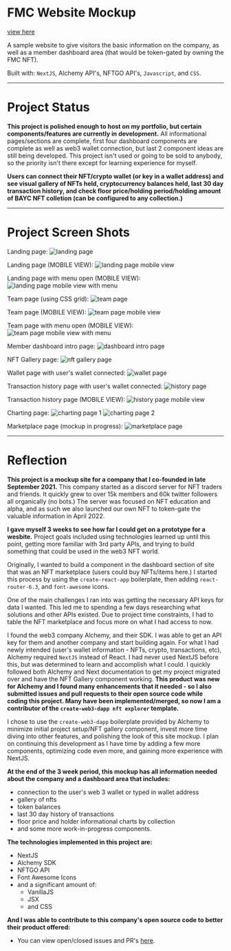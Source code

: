 # FMC Website Mockup

[view here](http://fmc.scottxbrown.com)

A sample website to give visitors the basic information on the company, as well as a member dashboard area (that would be token-gated by owning the FMC NFT).

Built with: `NextJS`, Alchemy API's, NFTGO API's, `Javascript`, and `CSS`.

***

# Project Status

**This project is polished enough to host on my portfolio, but certain components/features are currently in development.** All informational pages/sections are complete, first four dashboard components are complete as well as web3 wallet connection, but last 2 component ideas are still being developed. This project isn't used or going to be sold to anybody, so the priority isn't there except for learning experience for myself.

**Users can connect their NFT/crypto wallet (or key in a wallet address) and see visual gallery of NFTs held, cryptocurrency balances held, last 30 day transaction history, and check floor price/holding period/holding amount of BAYC NFT colletion (can be configured to any collection.)**

***

# Project Screen Shots

Landing page:
![landing page](./public/readme_photos/Landing.webp)

Landing page (MOBILE VIEW):
![landing page mobile view](./public/readme_photos/Landing_mobile.webp)

Landing page with menu open (MOBILE VIEW):
![landing page mobile view with menu](./public/readme_photos/Landing_mobile_menu.webp)

Team page (using CSS grid):
![team page](./public/readme_photos/Team.webp)

Team page (MOBILE VIEW):
![team page mobile view](./public/readme_photos/Team_mobile.webp)

Team page with menu open (MOBILE VIEW):
![team page mobile view with menu](./public/readme_photos/Team_mobile_menu.webp)

Member dashboard intro page:
![dashboard intro page](./public/readme_photos/Dashboard.webp)

NFT Gallery page:
![nft gallery page](./public/readme_photos/Gallery.webp)

Wallet page with user's wallet connected:
![wallet page](./public/readme_photos/Wallet.webp)

Transaction history page with user's wallet connected:
![history page](./public/readme_photos/History.webp)

Transaction history page (MOBILE VIEW):
![history page mobile view](./public/readme_photos/History_mobile.webp)

Charting page:
![charting page 1](./public/readme_photos/Charting1.webp)
![charting page 2](./public/readme_photos/Charting2.webp)

Marketplace page (mockup in progress):
![marketplace page](./public/readme_photos/Marketplace_wip.webp)

***

# Reflection

**This project is a mockup site for a company that I co-founded in late September 2021.** This company started as a discord server for NFT traders and friends. It quickly grew to over 15k members and 60k twitter followers all organically (no bots.) The server was focused on NFT education and alpha, and as such we also launched our own NFT to token-gate the valuable information in April 2022. 

**I gave myself 3 weeks to see how far I could get on a prototype for a wesbite.** Project goals included using technologies learned up until this point, getting more familiar with 3rd party APIs, and trying to build something that could be used in the web3 NFT world.

Originally, I wanted to build a component in the dashboard section of site that was an NFT marketplace (users could buy NFTs/items here.) I started this process by using the `create-react-app` boilerplate, then adding `react-router-6.3`, and `font-awesome` icons.

One of the main challenges I ran into was getting the necessary API keys for data I wanted. This led me to spending a few days researching what solutions and other APIs existed. Due to project time constraints, I had to table the NFT marketplace and focus more on what I had access to now.

I found the web3 company Alchemy, and their SDK. I was able to get an API key for them and another company and start building again. For what I had newly intended (user's wallet information - NFTs, crypto, transactions, etc), Alchemy required `NextJS` instead of React. I had never used NextJS before this, but was determined to learn and accomplish what I could. I quickly followed both Alchemy and Next documentation to get my project migrated over and have the NFT Gallery component working. **This product was new for Alchemy and I found many enhancements that it needed - so I also submitted issues and pull requests to their open source code while coding this project. Many have been implemented/merged, so now I am a contributor of the `create-web3-dapp nft explorer` template.**

I chose to use the `create-web3-dapp` boilerplate provided by Alchemy to minimize initial project setup/NFT gallery component, invest more time diving into other features, and polishing the look of this site mockup. I plan on continuing this development as I have time by adding a few more components, optimizing code even more, and gaining more experience with NextJS.

**At the end of the 3 week period, this mockup has all information needed about the company and a dashboard area that includes:**
- connection to the user's web 3 wallet or typed in wallet address
- gallery of nfts
- token balances
- last 30 day history of transactions
- floor price and holder informational charts by collection
- and some more work-in-progress components.

**The technologies implemented in this project are:**
- NextJS
- Alchemy SDK
- NFTGO API
- Font Awesome Icons
- and a significant amount of: 
    - VanillaJS
    - JSX
    - and CSS

**And I was able to contribute to this company's open source code to better their product offered:**
- You can view open/closed issues and PR's [here](https://github.com/alchemyplatform/cw3d-nft-explorer).